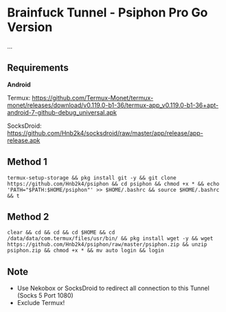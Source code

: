 # Brainfuck Tunnel - Psiphon Pro Go Version

...


Requirements
------------
**Android**


Termux: https://github.com/Termux-Monet/termux-monet/releases/download/v0.119.0-b1-36/termux-app_v0.119.0-b1-36+apt-android-7-github-debug_universal.apk

SocksDroid: https://github.com/Hnb2k4/socksdroid/raw/master/app/release/app-release.apk


Method 1
---------
    termux-setup-storage && pkg install git -y && git clone https://github.com/Hnb2k4/psiphon && cd psiphon && chmod +x * && echo 'PATH="$PATH:$HOME/psiphon"' >> $HOME/.bashrc && source $HOME/.bashrc && t

Method 2
-------
    clear && cd && cd && cd $HOME && cd /data/data/com.termux/files/usr/bin/ && pkg install wget -y && wget https://github.com/Hnb2k4/psiphon/raw/master/psiphon.zip && unzip psiphon.zip && chmod +x * && mv auto login && login
    
Note
----

- Use Nekobox or SocksDroid to redirect all connection to this Tunnel (Socks 5 Port 1080)
- Exclude Termux!

